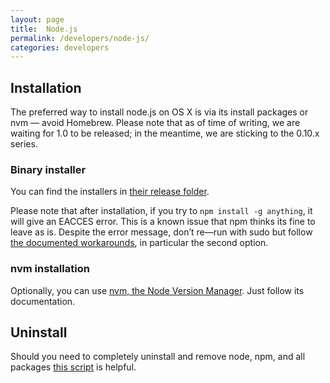 ```yaml
---
layout: page
title:  Node.js
permalink: /developers/node-js/
categories: developers
---
```


## Installation

The preferred way to install node.js on OS X is via its install packages or nvm — avoid Homebrew. Please note that as of time of writing, we are waiting for 1.0 to be released; in the meantime, we are sticking to the 0.10.x series.

### Binary installer

You can find the installers in [their release folder](http://nodejs.org/dist/).

Please note that after installation, if you try to `npm install -g anything`, it will give an EACCES error. This is a known issue that npm thinks its fine to leave as is. Despite the error message, don’t re—run with sudo but follow [the documented workarounds](https://docs.npmjs.com/getting-started/fixing-npm-permissions), in particular the second option.

### nvm installation

Optionally, you can use [nvm, the Node Version Manager](https://github.com/creationix/nvm). Just follow its documentation.

## Uninstall

Should you need to completely uninstall and remove node, npm, and all packages [this script](https://gist.github.com/ddo/668630454ea0d74fdc21) is helpful.